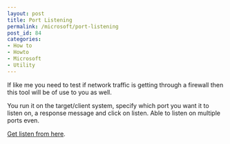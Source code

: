 ```yaml
---
layout: post
title: Port Listening
permalink: /microsoft/port-listening
post_id: 84
categories:
- How to
- Howto
- Microsoft
- Utility
---
```


If like me you need to test if network traffic is getting through a firewall then this tool will be of use to you as well.

You run it on the target/client system, specify which port you want it to listen on, a response message and click on listen. Able to listen on multiple ports even.


[Get listen from here](http://www.allscoop.com/tcp-listen.php).

